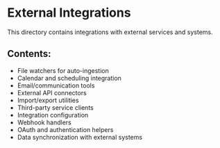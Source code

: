 # External Integrations

This directory contains integrations with external services and systems.

## Contents:
- File watchers for auto-ingestion
- Calendar and scheduling integration
- Email/communication tools
- External API connectors
- Import/export utilities
- Third-party service clients
- Integration configuration
- Webhook handlers
- OAuth and authentication helpers
- Data synchronization with external systems
